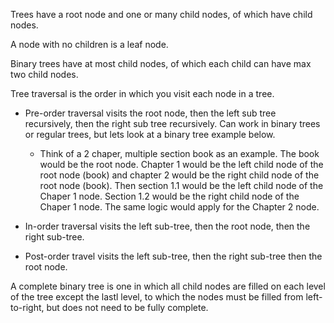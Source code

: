 Trees have a root node and one or many child nodes, of which have child nodes.

A node with no children is a leaf node.

Binary trees have at most child nodes, of which each child can have max two child nodes.

Tree traversal is the order in which you visit each node in a tree.

- Pre-order traversal visits the root node, then the left sub tree recursively, then the right sub tree recursively. Can work in binary trees or regular trees, but lets look at a binary tree example below.
  - Think of a 2 chaper, multiple section book as an example. The book would be the root node. Chapter 1 would be the left child node of the root node (book) and chapter 2 would be the right child node of the root node (book). Then section 1.1 would be the left child node of the Chaper 1 node. Section 1.2 would be the right child node of the Chaper 1 node. The same logic would apply for the Chapter 2 node.

- In-order traversal visits the left sub-tree, then the root node, then the right sub-tree.

- Post-order travel visits the left sub-tree, then the right sub-tree then the root node.

A complete binary tree is one in which all child nodes are filled on each level of the tree except the lastl level, to which the nodes must be filled from left-to-right, but does not need to be fully complete.

